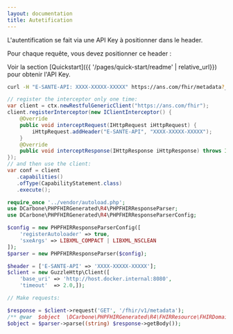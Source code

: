 ```yaml
---
layout: documentation
title: Autetification
---
```


L'autentification se fait via une API Key à positionner dans le header.

Pour chaque requête, vous devez positionner ce header : 



Voir la section [Quickstart]({{ '/pages/quick-start/readme' | relative_url}}) pour obtenir l'API Key.

<div class="tab">
<div class="tab-content" data-name="bash">

```bash
curl -H "E-SANTE-API: XXXX-XXXXX-XXXXX" https://ans.com/fhir/metadata?_pretty=true&_format=json
```

</div>
<div class="tab-content" data-name="java/HAPI">

```java
// register the interceptor only one time:
var client = ctx.newRestfulGenericClient("https://ans.com/fhir");
client.registerInterceptor(new IClientInterceptor() {
    @Override
    public void interceptRequest(IHttpRequest iHttpRequest) {
        iHttpRequest.addHeader("E-SANTE-API", "XXXX-XXXXX-XXXXX");
    }
    @Override
    public void interceptResponse(IHttpResponse iHttpResponse) throws IOException {}
});
// and then use the client:
var conf = client
   .capabilities()
   .ofType(CapabilityStatement.class)
   .execute();
```
</div>
<div class="tab-content" data-name="PHP">

```php
require_once '../vendor/autoload.php';
use DCarbone\PHPFHIRGenerated\R4\PHPFHIRResponseParser;
use DCarbone\PHPFHIRGenerated\R4\PHPFHIRResponseParserConfig;

$config = new PHPFHIRResponseParserConfig([
    'registerAutoloader' => true,
    'sxeArgs' => LIBXML_COMPACT | LIBXML_NSCLEAN
]);
$parser = new PHPFHIRResponseParser($config);

$header = ['E-SANTE-API' => 'XXXX-XXXXX-XXXXX'];
$client = new GuzzleHttp\Client([
    'base_uri' => 'http://host.docker.internal:8080',
    'timeout'  => 2.0,]);

// Make requests: 

$response = $client->request('GET', '/fhir/v1/metadata');
/** @var  $object  \DCarbone\PHPFHIRGenerated\R4\FHIRResource\FHIRDomainResource\FHIRCapabilityStatement*/
$object = $parser->parse((string) $response->getBody());
```

</div>
</div>
